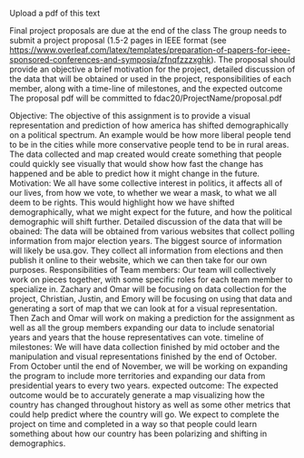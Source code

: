 Upload a pdf of this text

Final project proposals are due at the end of the class
The group needs to submit a project proposal (1.5-2 pages in IEEE format (see https://www.overleaf.com/latex/templates/preparation-of-papers-for-ieee-sponsored-conferences-and-symposia/zfnqfzzzxghk).
The proposal should provide
    an objective
    a brief motivation for the project,
    detailed discussion of the data that will be obtained or used in the project,
    responsibilities of each member, along with
    a time-line of milestones, and
    the expected outcome
The proposal pdf will be committed to fdac20/ProjectName/proposal.pdf


Objective: The objective of this assignment is to provide a visual representation and prediction of how america has shifted demographically
on a political spectrum. An example would be how more liberal people tend to be in the cities while more conservative people tend to be in rural areas. 
The data collected and map created would create something that people could quickly see visually that would show how fast the change has happened and be able to predict
how it might change in the future.
Motivation: We all have some collective interest in politics, it affects all of our lives, from how we vote, to whether we wear a mask, to what we all deem to be rights. 
This would highlight how we have shifted demographically, what we might expect for the future, and how the political demographic will shift further.
Detailed discussion of the data that will be obained: The data will be obtained from various websites that collect polling information from major election years.
The biggest source of information will likely be usa.gov. They collect all information from elections and then publish it online to their website, which we can then take for our own purposes. 
Responsibilities of Team members: Our team will collectively work on pieces together, with some specific roles for each team member to specialize in.
Zachary and Omar will be focusing on data collection for the project, Christian, Justin, and Emory will be focusing on using that data and generating a sort of map that we can
look at for a visual representation. Then Zach and Omar will work on making a prediction for the assignment as well as all the group members expanding our data to include 
senatorial years and years that the house representatives can vote.
timeline of milestones: We will have data collection finished by mid october and the manipulation and visual representations finished by the end of October. From October until
the end of November, we will be working on expanding the program to include more territories and expanding our data from presidential years to every two years.
expected outcome: The expected outcome would be to accurately generate a map visualizing how the country has changed throughout history as well as some other metrics that could 
help predict where the country will go. We expect to complete the project on time and completed in a way so that people could learn something about how our country has been
polarizing and shifting in demographics.
